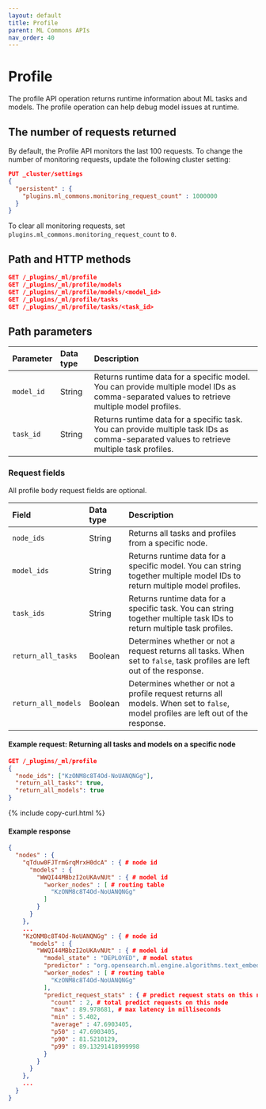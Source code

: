 ```yaml
---
layout: default
title: Profile
parent: ML Commons APIs
nav_order: 40
---
```


# Profile

The profile API operation returns runtime information about ML tasks and models. The profile operation can help debug model issues at runtime. 

## The number of requests returned

By default, the Profile API monitors the last 100 requests. To change the number of monitoring requests, update the following cluster setting:

```json
PUT _cluster/settings
{
  "persistent" : {
    "plugins.ml_commons.monitoring_request_count" : 1000000 
  }
}
```

To clear all monitoring requests, set `plugins.ml_commons.monitoring_request_count` to `0`. 

## Path and HTTP methods

```json
GET /_plugins/_ml/profile
GET /_plugins/_ml/profile/models
GET /_plugins/_ml/profile/models/<model_id>
GET /_plugins/_ml/profile/tasks
GET /_plugins/_ml/profile/tasks/<task_id>
```

## Path parameters

Parameter | Data type | Description
:--- | :--- | :---
`model_id` | String | Returns runtime data for a specific model. You can provide multiple model IDs as comma-separated values to retrieve multiple model profiles.
`task_id`| String | Returns runtime data for a specific task. You can provide multiple task IDs as comma-separated values to retrieve multiple task profiles.

### Request fields

All profile body request fields are optional.

Field | Data type | Description
:--- | :--- | :--- 
`node_ids` | String | Returns all tasks and profiles from a specific node. 
`model_ids` | String | Returns runtime data for a specific model. You can string together multiple model IDs to return multiple model profiles.
`task_ids` | String | Returns runtime data for a specific task. You can string together multiple task IDs to return multiple task profiles.
`return_all_tasks` | Boolean | Determines whether or not a request returns all tasks. When set to `false`, task profiles are left out of the response.
`return_all_models` | Boolean | Determines whether or not a profile request returns all models. When set to `false`, model profiles are left out of the response.

#### Example request: Returning all tasks and models on a specific node

```json
GET /_plugins/_ml/profile
{
  "node_ids": ["KzONM8c8T4Od-NoUANQNGg"],
  "return_all_tasks": true,
  "return_all_models": true
}
```
{% include copy-curl.html %}

#### Example response 

```json
{
  "nodes" : {
    "qTduw0FJTrmGrqMrxH0dcA" : { # node id
      "models" : {
        "WWQI44MBbzI2oUKAvNUt" : { # model id
          "worker_nodes" : [ # routing table
            "KzONM8c8T4Od-NoUANQNGg"
          ]
        }
      }
    },
    ...
    "KzONM8c8T4Od-NoUANQNGg" : { # node id
      "models" : {
        "WWQI44MBbzI2oUKAvNUt" : { # model id
          "model_state" : "DEPLOYED", # model status
          "predictor" : "org.opensearch.ml.engine.algorithms.text_embedding.TextEmbeddingModel@592814c9",
          "worker_nodes" : [ # routing table
            "KzONM8c8T4Od-NoUANQNGg"
          ],
          "predict_request_stats" : { # predict request stats on this node
            "count" : 2, # total predict requests on this node
            "max" : 89.978681, # max latency in milliseconds
            "min" : 5.402,
            "average" : 47.6903405,
            "p50" : 47.6903405,
            "p90" : 81.5210129,
            "p99" : 89.13291418999998
          }
        }
      }
    },
    ...
  }
}
```
